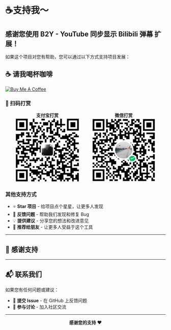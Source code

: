 # ☕️支持我～

感谢您使用 **B2Y - YouTube 同步显示 Bilibili 弹幕** 扩展！
---
如果这个项目对您有帮助，您可以通过以下方式支持项目发展：
## ☕ 请我喝杯咖啡


[![Buy Me A Coffee](https://cdn.buymeacoffee.com/buttons/v2/default-yellow.png)](https://www.buymeacoffee.com/ahaduoduoduo)
### 📱 扫码打赏

<div style="display: flex; justify-content: center; gap: 40px; flex-wrap: wrap;">
  <div style="text-align: center;">
    <strong>支付宝打赏</strong><br>
    <img src="images/alipay-qr.png" alt="支付宝收款码" width="200" height="200">
  </div>
  <div style="text-align: center;">
    <strong>微信打赏</strong><br>
    <img src="images/wechat-qr.png" alt="微信收款码" width="200" height="200">
  </div>
</div>

### 其他支持方式

- ⭐ **Star 项目** - 给项目点个星星，让更多人发现
- 🐛 **反馈问题** - 帮助我们发现和修复 Bug
- 💡 **提供建议** - 分享您的想法和改进意见
- 📢 **推荐给朋友** - 让更多人受益于这个工具

---

## 🙏 感谢支持

---

## 📬 联系我们

如果您有任何问题或建议：

- 📝 **提交 Issue** - 在 GitHub 上反馈问题
- 💬 **参与讨论** - 加入社区交流

---

<div align="center">

**感谢您的支持** ❤️

</div>